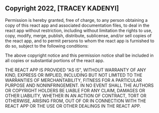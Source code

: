 ## Copyright 2022, [TRACEY KADENYI]

Permission is hereby granted, free of charge, to any person obtaining a copy of this react app and associated documentation files, to deal in the react app without restriction, including without limitation the rights to use, copy, modify, merge, publish, distribute, sublicense, and/or sell copies of the react app, and to permit persons to whom the react app is furnished to do so, subject to the following conditions:

The above copyright notice and this permission notice shall be included in all copies or substantial portions of the react app.

THE REACT APP IS PROVIDED "AS IS", WITHOUT WARRANTY OF ANY KIND, EXPRESS OR IMPLIED, INCLUDING BUT NOT LIMITED TO THE WARRANTIES OF MERCHANTABILITY, FITNESS FOR A PARTICULAR PURPOSE AND NONINFRINGEMENT. IN NO EVENT SHALL THE AUTHORS OR COPYRIGHT HOLDERS BE LIABLE FOR ANY CLAIM, DAMAGES OR OTHER LIABILITY, WHETHER IN AN ACTION OF CONTRACT, TORT OR OTHERWISE, ARISING FROM, OUT OF OR IN CONNECTION WITH THE REACT APP OR THE USE OR OTHER DEALINGS IN THE REACT APP.
